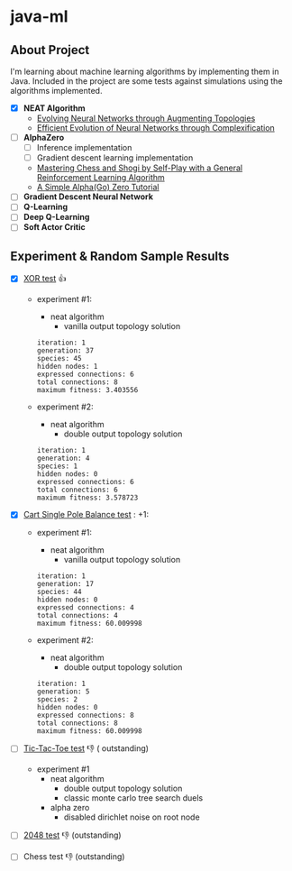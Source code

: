 # java-ml

## About Project

I'm learning about machine learning algorithms by implementing them in Java. Included in the project are some tests
against simulations using the algorithms implemented.

- [x] **NEAT Algorithm**
    - [Evolving Neural Networks through Augmenting Topologies](http://nn.cs.utexas.edu/downloads/papers/stanley.ec02.pdf)
    - [Efficient Evolution of Neural Networks through Complexification](http://nn.cs.utexas.edu/downloads/papers/stanley.phd04.pdf)
- [ ] **AlphaZero**
    - [ ] Inference implementation
    - [ ] Gradient descent learning implementation
    - [Mastering Chess and Shogi by Self-Play with a General Reinforcement Learning Algorithm](https://arxiv.org/abs/1712.01815)
    - [A Simple Alpha(Go) Zero Tutorial](https://web.stanford.edu/~surag/posts/alphazero.html)
- [ ] **Gradient Descent Neural Network**
- [ ] **Q-Learning**
- [ ] **Deep Q-Learning**
- [ ] **Soft Actor Critic**

## Experiment & Random Sample Results

- [x] [XOR test](tst/com/dipasquale/ai/rl/neat/common/xor/XorTaskSetup.java) :+1:
    - experiment #1:
        - neat algorithm
            - vanilla output topology solution

      ```
      iteration: 1
      generation: 37
      species: 45
      hidden nodes: 1
      expressed connections: 6
      total connections: 8
      maximum fitness: 3.403556
      ```

    - experiment #2:
        - neat algorithm
            - double output topology solution

      ```
      iteration: 1
      generation: 4
      species: 1
      hidden nodes: 0
      expressed connections: 6
      total connections: 6
      maximum fitness: 3.578723
      ```

- [x] [Cart Single Pole Balance test](tst/com/dipasquale/ai/rl/neat/common/cartpole/CartSinglePoleBalanceTaskSetup.java) :
  +1:
    - experiment #1:
        - neat algorithm
            - vanilla output topology solution

      ```
      iteration: 1
      generation: 17
      species: 44
      hidden nodes: 0
      expressed connections: 4
      total connections: 4
      maximum fitness: 60.009998
      ```

    - experiment #2:
        - neat algorithm
            - double output topology solution

      ```
      iteration: 1
      generation: 5
      species: 2
      hidden nodes: 0
      expressed connections: 8
      total connections: 8
      maximum fitness: 60.009998
      ```

- [ ] [Tic-Tac-Toe test](tst/com/dipasquale/ai/rl/neat/common/tictactoe/AlphaZeroTicTacToeDuelTaskSetup.java) :-1: (
  outstanding)
    - experiment #1
        - neat algorithm
            - double output topology solution
            - classic monte carlo tree search duels
        - alpha zero
            - disabled dirichlet noise on root node

- [ ] [2048 test](tst/com/dipasquale/ai/rl/neat/common/game2048/AlphaZeroGame2048TaskSetup.java) :-1: (outstanding)

- [ ] Chess test :-1: (outstanding)